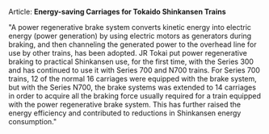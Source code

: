 
Article: **Energy-saving Carriages for Tokaido Shinkansen Trains**

"A power regenerative brake system converts kinetic energy into electric energy
(power generation) by using electric motors as generators during braking, and then
channeling the generated power to the overhead line for use by other trains, has
been adopted. JR Tokai put power regenerative braking to practical Shinkansen use,
for the first time, with the Series 300 and has continued to use it with Series 700 and
N700 trains.
For Series 700 trains, 12 of the normal 16 carriages were equipped with the brake
system, but with the Series N700, the brake systems was extended to 14 carriages
in order to acquire all the braking force usually required for a train equipped with the
power regenerative brake system. This has further raised the energy efficiency and
contributed to reductions in Shinkansen energy consumption."
